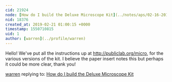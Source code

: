 ```yaml
---
cid: 21924
node: [How do I build the Deluxe Microscope Kit](../notes/aps/02-16-2019/how-do-i-build-the-deluxe-microscope-kit)
nid: 18376
created_at: 2019-02-21 01:00:15 +0000
timestamp: 1550710815
uid: 1
author: [warren](../profile/warren)
---
```


Hello! We've put all the instructions up at http://publiclab.org/micro, for the various versions of the kit. I believe the paper insert notes this but perhaps it could be more clear, thank you!

[warren](../profile/warren) replying to: [How do I build the Deluxe Microscope Kit](../notes/aps/02-16-2019/how-do-i-build-the-deluxe-microscope-kit)

